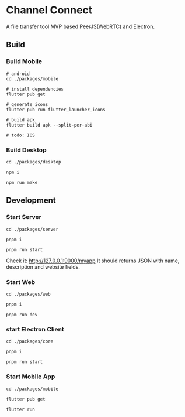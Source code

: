 # Channel Connect

A file transfer tool MVP based PeerJS(WebRTC) and Electron.

## Build

### Build Mobile
```shell
# android
cd ./packages/mobile

# install dependencies
flutter pub get

# generate icons
flutter pub run flutter_launcher_icons

# build apk
flutter build apk --split-per-abi

# todo: IOS
```

### Build Desktop
```shell
cd ./packages/desktop

npm i

npm run make
```

## Development

### Start Server

```shell
cd ./packages/server

pnpm i

pnpm run start
```

Check it: http://127.0.0.1:9000/myapp It should returns JSON with name, description and website fields.

### Start Web

```shell
cd ./packages/web

pnpm i

pnpm run dev
```

### start Electron Client

```shell
cd ./packages/core

pnpm i

pnpm run start
```

### Start Mobile App

```shell
cd ./packages/mobile

flutter pub get

flutter run
```